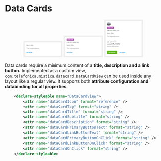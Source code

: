 # Data Cards

<p align="center">
    <img width="25%" src="../../../../../../../../doc/images/data_cards/dataCard1.png">
    <img width="25%" src="../../../../../../../../doc/images/data_cards/dataCard2.png">
    <img width="25%" src="../../../../../../../../doc/images/data_cards/dataCard3.png">
</p>

Data cards require a minimum content of a **title, description and a link button.**
Implemented as a custom view, `com.telefonica.mistica.datacard.DataCardView` can be used inside any layout like a regular view. It supports both **attribute configuration and databinding for all properties**.

```xml
    <declare-styleable name="DataCardView">
        <attr name="dataCardIcon" format="reference" />
        <attr name="dataCardTag" format="string" />
        <attr name="dataCardTitle" format="string" />
        <attr name="dataCardSubtitle" format="string" />
        <attr name="dataCardDescription" format="string" />
        <attr name="dataCardPrimaryButtonText" format="string" />
        <attr name="dataCardLinkButtonText" format="string" />
        <attr name="dataCardPrimaryButtonOnClick" format="string" />
        <attr name="dataCardLinkButtonOnClick" format="string" />
        <attr name="dataCardOnClick" format="string" />
    </declare-styleable>
```